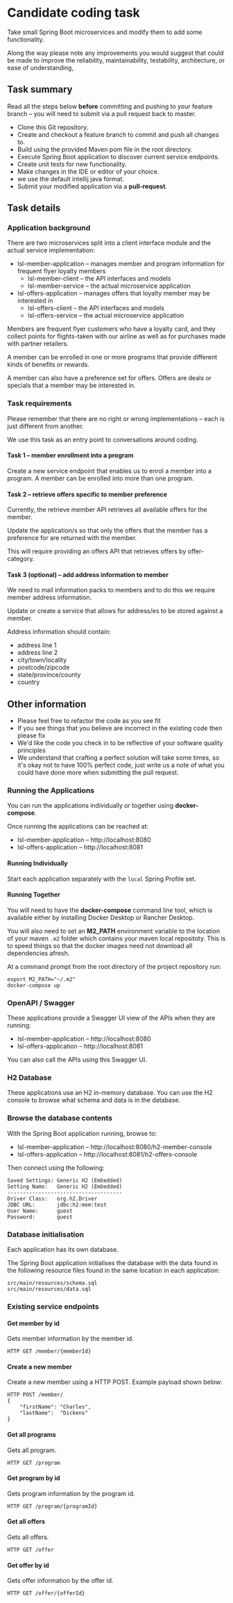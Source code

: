 ﻿
# Candidate coding task

Take small Spring Boot microservices and modify them to add some functionality.

Along the way please note any improvements you would suggest that could be made to improve the 
reliability, maintainability, testability, architecture, or ease of understanding, 

## Task summary

Read all the steps below **before** committing and pushing to your feature 
branch – you will need to submit via a pull request back to master.

* Clone this Git repository.
* Create and checkout a feature branch to commit and push all changes to.
* Build using the provided Maven pom file in the root directory.
* Execute Spring Boot application to discover current service endpoints.
* Create unit tests for new functionality.
* Make changes in the IDE or editor of your choice.
* we use the default intellij java format.
* Submit your modified application via a **pull-request**.

## Task details

### Application background

There are two microservices split into a client interface module and the actual 
service implementation:

* lsl-member-application – manages member and program information for frequent flyer loyalty members 
    * lsl-member-client – the API interfaces and models
    * lsl-member-service – the actual microservice application
* lsl-offers-application – manages offers that loyalty member may be interested in
    * lsl-offers-client – the API interfaces and models
    * lsl-offers-service – the actual microservice application

Members are frequent flyer customers who have a loyalty card, and they collect points for
flights-taken with our airline as well as for purchases made with partner retailers.

A member can be enrolled in one or more programs that provide different kinds of benefits
or rewards. 

A member can also have a preference set for offers. Offers 
are deals or specials that a member may be interested in.

### Task requirements

Please remember that there are no right or wrong implementations – 
each is just different from another.

We use this task as an entry point to conversations around coding.

#### Task 1 – member enrollment into a program

Create a new service endpoint that enables us to enrol a member 
into a program. A member can be enrolled into more than one program.

#### Task 2 – retrieve offers specific to member preference

Currently, the retrieve member API retrieves all available offers for the
member. 

Update the application/s so that only the offers that the member
has a preference for are returned with the member.

This will require providing an offers API that retrieves offers by offer-category.

#### Task 3 (optional) – add address information to member  

We need to mail information packs to members and to do this we require 
member address information. 

Update or create a service that allows for address/es to be 
stored against a member.

Address information should contain:

* address line 1
* address line 2
* city/town/locality
* postcode/zipcode
* state/province/county
* country

## Other information
* Please feel free to refactor the code as you see fit
* If you see things that you believe are incorrect in the existing code then please fix
* We'd like the code you check in to be reflective of your software quality principles
* We understand that crafting a perfect solution will take some times, so it's okay not to have 100% perfect code, just write us a note of what you could have done more when submitting the pull request.


### Running the Applications

You can run the applications individually or together using **docker-compose**.

Once running the applications can be reached at:

* lsl-member-application – http://localhost:8080
* lsl-offers-application – http://localhost:8081

#### Running Individually

Start each application separately with the `local` Spring Profile set.

#### Running Together

You will need to have the **docker-compose** command line tool, which is available
either by installing Docker Desktop or Rancher Desktop.

You will also need to set an **M2_PATH** environment variable to the location of your
maven `.m2` folder which contains your maven local repositoty. This is to speed things 
so that the docker images need not download all dependencies afresh.

At a command prompt from the root directory of the project repository run:

```shell
export M2_PATH="~/.m2"
docker-compose up
```

### OpenAPI / Swagger

These applications provide a Swagger UI view of the APIs when they are running:

* lsl-member-application – http://localhost:8080
* lsl-offers-application – http://localhost:8081

You can also call the APIs using this Swagger UI.

### H2 Database

These applications use an H2 in-memory database. You can use
the H2 console to browse what schema and data is in the database.

### Browse the database contents

With the Spring Boot application running, browse to:

* lsl-member-application – http://localhost:8080/h2-member-console
* lsl-offers-application – http://localhost:8081/h2-offers-console

Then connect using the following:

```
Saved Settings: Generic H2 (Embedded)
Setting Name:   Generic H2 (Embedded)
-------------------------------------
Driver Class:   org.h2.Driver
JDBC URL:       jdbc:h2:mem:test
User Name:      guest
Password:       guest
```

### Database initialisation

Each application has its own database.

The Spring Boot application initialises the database with the data found in 
the following resource files found in the same location in each application:

```
src/main/resources/schema.sql
src/main/resources/data.sql
```

### Existing service endpoints

#### Get member by id

Gets member information by the member id.

```
HTTP GET /member/{memberId} 
```

#### Create a new member

Create a new member using a HTTP POST. Example payload shown below:

```
HTTP POST /member/
{
    "firstName": "Charles", 
    "lastName":  "Dickens"
}
```

#### Get all programs

Gets all program.

```
HTTP GET /program 
```

#### Get program by id

Gets program information by the program id.

```
HTTP GET /program/{programId} 
```

#### Get all offers

Gets all offers.

```
HTTP GET /offer 
```

#### Get offer by id

Gets offer information by the offer id.

```
HTTP GET /offer/{offerId} 
```
